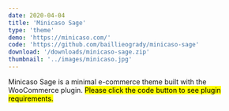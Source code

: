 ```yaml
---
date: 2020-04-04
title: 'Minicaso Sage'
type: 'theme'
demo: 'https://minicaso.com/'
code: 'https://github.com/baillieogrady/minicaso-sage'
download: '/downloads/minicaso-sage.zip'
thumbnail: '../images/minicaso.jpg'
---
```


Minicaso Sage is a minimal e-commerce theme built with the WooCommerce plugin. <mark>Please click the code button to see plugin requirements.</mark>